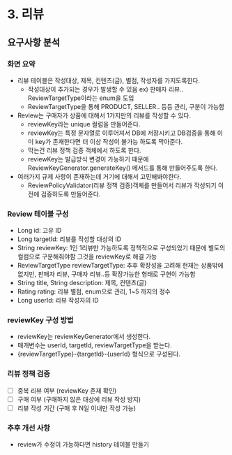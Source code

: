 # 3. 리뷰

## 요구사항 분석

### 화면 요약
- 리뷰 테이블은 작성대상, 제목, 컨텐츠(글), 별점, 작성자를 가지도록한다.
  - 작성대상이 추가되는 경우가 발생할 수 있음 ex) 판매자 리뷰.. ReviewTargetType이라는 enum을 도입
  - ReviewTargetType을 통해 PRODUCT, SELLER.. 등등 관리, 구분이 가능함
- Review는 구매자가 상품에 대해서 1가지만의 리뷰를 작성할 수 있다.
  - reviewKey라는 unique 컬럼을 만들어준다.
  - reviewKey는 특정 문자열로 이루어져서 DB에 저장시키고 DB검증을 통해 이미 key가 존재한다면 더 이상 작성이 불가능 하도록 막아준다.
  - 막는건 리뷰 정책 검증 객체에서 하도록 한다.
  - reviewKey는 발급방식 변경이 가능하기 때문에 ReviewKeyGenerator.generateKey() 메서드를 통해 만들어주도록 한다.
- 여러가지 규제 사항이 존재하는데 거기에 대해서 고민해봐야한다.
  - ReviewPolicyValidator(리뷰 정책 검증)객체를 만들어서 리뷰가 작성되기 이전에 검증하도록 만들어준다. 

### Review 테이블 구성
- Long id: 고유 ID
- Long targetId: 리뷰를 작성할 대상의 ID
- String reviewKey: 1인 1리뷰만 가능하도록 정책적으로 구성되었기 때문에 별도의 컬럼으로 구분해줘야함 그것을 reviewKey로 해결 가능
- ReviewTargetType reviewTargetType: 추후 확장성을 고려해 현재는 상품밖에 없지만, 판매자 리뷰, 구매자 리뷰..등 확장가능한 형태로 구현이 가능함
- String title, String description: 제목, 컨텐츠(글)
- Rating rating: 리뷰 별점, enum으로 관리, 1~5 까지의 정수
- Long userId: 리뷰 작성자의 ID

### reviewKey 구성 방법
- reviewKey는 reviewKeyGenerator에서 생성한다.
- 매개변수는 userId, targetId, reviewTargetType을 받는다.
- {reviewTargetType}-{targetId}-{userId} 형식으로 구성된다.

### 리뷰 정책 검증
- [ ] 중복 리뷰 여부 (reviewKey 존재 확인)
- [ ] 구매 여부 (구매하지 않은 대상에 리뷰 작성 방지)
- [ ] 리뷰 작성 기간 (구매 후 N일 이내만 작성 가능)

### 추후 개선 사항
- review가 수정이 가능하다면 history 테이블 만들기